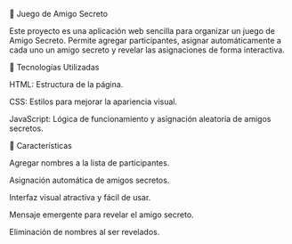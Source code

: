🎁 Juego de Amigo Secreto

Este proyecto es una aplicación web sencilla para organizar un juego de Amigo Secreto. Permite agregar participantes, asignar automáticamente a cada uno un amigo secreto y revelar las asignaciones de forma interactiva.

🚀 Tecnologías Utilizadas

HTML: Estructura de la página.

CSS: Estilos para mejorar la apariencia visual.

JavaScript: Lógica de funcionamiento y asignación aleatoria de amigos secretos.

📌 Características

Agregar nombres a la lista de participantes.

Asignación automática de amigos secretos.

Interfaz visual atractiva y fácil de usar.

Mensaje emergente para revelar el amigo secreto.

Eliminación de nombres al ser revelados.
